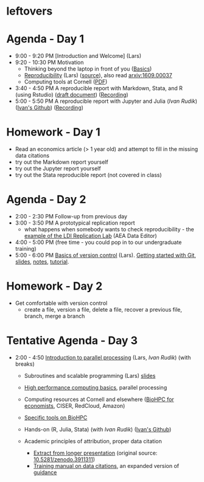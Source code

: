 # leftovers

Agenda - Day 1
========================================================

* 9:00 - 9:20 PM [Introduction and Welcome] (Lars) 
* 9:20 - 10:30 PM Motivation
  -  Thinking beyond the laptop in front of you ([Basics](../documents/hp-basics-edited.pdf))
  - [Reproducibility](http://doi.org/10.5281/zenodo.2621959) (Lars) ([source](https://github.com/labordynamicsinstitute/replicability-presentation2019/tree/v20190328b)), also read [arxiv:1609.00037](https://arxiv.org/pdf/1609.00037.pdf)
  - Computing tools at Cornell  ([PDF](../documents/hp-resources-at-cornell.pdf))
* 3:40 - 4:50 PM A reproducible report with Markdown, Stata, and R (using Rstudio) ([draft document](rmarkdown-tutorial.html)) ([Recording](https://vod.video.cornell.edu/media/Computing+For+Economists+/1_qm54wb9e))
* 5:00 - 5:50 PM A reproducible report with Jupyter and Julia (*Ivan Rudik*) ([Ivan's Github](https://github.com/irudik/computational-tools-workshop)) ([Recording](https://vod.video.cornell.edu/media/Computing+For+Economists+/1_743ivxn5))

Homework - Day 1
================
- Read an economics article (> 1 year old) and attempt to fill in the missing data citations
- try out the Markdown report yourself 
- try out the Jupyter report yourself
- try out the Stata reproducible report (not covered in class)

Agenda - Day 2
========================
* 2:00 - 2:30 PM Follow-up from previous day
* 3:00 - 3:50 PM A prototypical replication report
  - what happens when somebody wants to check reproducibility - the [example of the LDI Replication Lab](https://labordynamicsinstitute.github.io/replicability-training-curriculum/a-guided-walk-through-the-replication-report.html) (AEA Data Editor)
* 4:00 - 5:00 PM (free time - you could pop in to our undergraduate training)
* 5:00 - 6:00 PM [Basics of version control](../documents/basics_of_version_control.pdf) (Lars).
 [Getting started with Git](https://github.com/labordynamicsinstitute/replicability-training/blob/master/Fall%202019/Basics_of_Git.md), [slides](../Git_CL_Slides/Slides_Git.pdf),  [notes](../Git_CL_Slides/Git_Notes.pdf), [tutorial](https://git-scm.com/docs/gittutorial). 

Homework - Day 2
================
- Get comfortable with version control
  - create a file, version a file, delete a file, recover a previous file, branch, merge a branch
 

Tentative Agenda - Day 3
========================================================

* 2:00 - 4:50 [Introduction to parallel processing](../web/day2-3.html) (Lars, *Ivan Rudik*) (with breaks)
  - Subroutines and scalable programming (Lars) [slides](../documents/HPC_Class_SubRoutines-edited.pdf)
  - [High performance computing basics](../documents/hp-basics.pdf), parallel processing
  - Computing resources at Cornell and elsewhere ([BioHPC for economists](https://biohpc.cornell.edu/lab/ecco.htm), CISER, RedCloud, Amazon)
  - [Specific tools on BioHPC](https://biohpc.cornell.edu/lab/doc/using_BioHPC_CPUs.pdf)
  - Hands-on (R, Julia, Stata) (with *Ivan Rudik*) ([Ivan's Github](https://github.com/irudik/computational-tools-workshop))
  
  
  - Academic principles of attribution, proper data citation
    - [Extract from longer presentation](../documents/Vilhuber-Presentation2020-2020-06-27-extract.pdf) (original source: [10.5281/zenodo.3911311](http://doi.org/10.5281/zenodo.3911311))
    - [Training manual on data citations](https://labordynamicsinstitute.github.io/replicability-training-curriculum/datacitations.html), an expanded version of [guidance](https://social-science-data-editors.github.io/guidance/addtl-data-citation-guidance.html)


